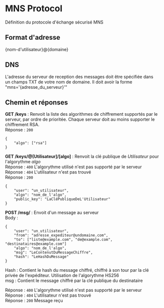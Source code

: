 # MNS Protocol
Définition du protocole d'échange sécurisé MNS

## Format d'adresse
{nom-d'utilisateur}@{domaine}

## DNS
L'adresse du serveur de reception des messages doit être spécifiée dans un champs TXT de votre nom de domaine.
Il doit avoir la forme "mns='{adresse_du_serveur}'"

## Chemin et réponses
**GET /keys** : Renvoit la liste des algorithmes de chiffrement supportés par le serveur, par ordre de prioritée. Chaque serveur doit au moins supporter le chiffrement RSA.  
Réponse : `200`
```
{
    "algo": ["rsa"]
}
```

**GET /keys/@[Utilisateur]/[algo]** : Renvoit la clé publique de *Utilisateur* pour l'algorythme *algo*  
Réponse : `400` L'algorythme utilisé n'est pas supporté par le serveur  
Réponse : `404` L'utilisateur n'est pas trouvé  
Réponse : `200`
```
{
    "user": "un_utilisateur",
    "algo": "nom_de_l'algo",
    "public_key": "LaCléPubliqueDeL'Utilisateur"
}
```

**POST /msg/** : Envoit d'un message au serveur  
Body :
```
{
    "user": "un_utilisateur",
    "from": "adresse_expediteur@undomaine.com",
    "to": ["liste@example.com", "de@example.com", "destinataires@example.com"]
    "algo": "nom_de_l'algo",
    "msg": "LeContenutDuMessageChiffre",
    "hash": "LeHashDuMessage"
}
```
Hash : Contient le hash du message chiffré, chiffré à son tour par la clé privée de l'expéditeur. Utilisation de l'algorythme HS256  
msg : Contient le message chiffré par la clé publique du destinataire

Réponse : `400` L'algorythme utilisé n'est pas supporté par le serveur  
Réponse : `404` L'utilisateur n'est pas trouvé  
Réponse : `200` Message reçu